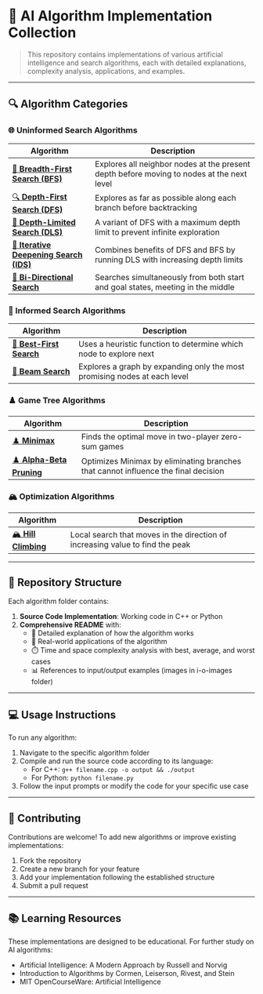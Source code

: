 # 🧠 AI Algorithm Implementation Collection

> This repository contains implementations of various artificial intelligence and search algorithms, each with detailed explanations, complexity analysis, applications, and examples.

---

## 🔍 Algorithm Categories

### 🌐 Uninformed Search Algorithms

| Algorithm | Description |
|-----------|-------------|
| [🌳 **Breadth-First Search (BFS)**](BFS/README.md) | Explores all neighbor nodes at the present depth before moving to nodes at the next level |
| [🔍 **Depth-First Search (DFS)**](DFS/README.md) | Explores as far as possible along each branch before backtracking |
| [🔎 **Depth-Limited Search (DLS)**](DLS/README.md) | A variant of DFS with a maximum depth limit to prevent infinite exploration |
| [🔄 **Iterative Deepening Search (IDS)**](Iterative-Deepening-Search/README.md) | Combines benefits of DFS and BFS by running DLS with increasing depth limits |
| [🔀 **Bi-Directional Search**](Bi-Directional%20Search/README.md) | Searches simultaneously from both start and goal states, meeting in the middle |

### 🧭 Informed Search Algorithms

| Algorithm | Description |
|-----------|-------------|
| [🧭 **Best-First Search**](Best-First-Search/README.md) | Uses a heuristic function to determine which node to explore next |
| [🔦 **Beam Search**](Beam-Search/README.md) | Explores a graph by expanding only the most promising nodes at each level |

### ♟️ Game Tree Algorithms

| Algorithm | Description |
|-----------|-------------|
| [♟️ **Minimax**](Min-Max/README.md) | Finds the optimal move in two-player zero-sum games |
| [♟️ **Alpha-Beta Pruning**](Alpha-Beta-Prunning/README.md) | Optimizes Minimax by eliminating branches that cannot influence the final decision |

### 🏔️ Optimization Algorithms

| Algorithm | Description |
|-----------|-------------|
| [🏔️ **Hill Climbing**](Hill-Climb/README.md) | Local search that moves in the direction of increasing value to find the peak |

---

## 📁 Repository Structure

Each algorithm folder contains:

1. **Source Code Implementation**: Working code in C++ or Python
2. **Comprehensive README** with:
   - 🔧 Detailed explanation of how the algorithm works
   - 🚀 Real-world applications of the algorithm
   - ⏱️ Time and space complexity analysis with best, average, and worst cases
   - 📊 References to input/output examples (images in i-o-images folder)

---

## 💻 Usage Instructions

To run any algorithm:

1. Navigate to the specific algorithm folder
2. Compile and run the source code according to its language:
   - For C++: `g++ filename.cpp -o output && ./output`
   - For Python: `python filename.py`
3. Follow the input prompts or modify the code for your specific use case

---

## 🤝 Contributing

Contributions are welcome! To add new algorithms or improve existing implementations:

1. Fork the repository
2. Create a new branch for your feature
3. Add your implementation following the established structure
4. Submit a pull request

---

## 📚 Learning Resources

These implementations are designed to be educational. For further study on AI algorithms:
- Artificial Intelligence: A Modern Approach by Russell and Norvig
- Introduction to Algorithms by Cormen, Leiserson, Rivest, and Stein
- MIT OpenCourseWare: Artificial Intelligence
